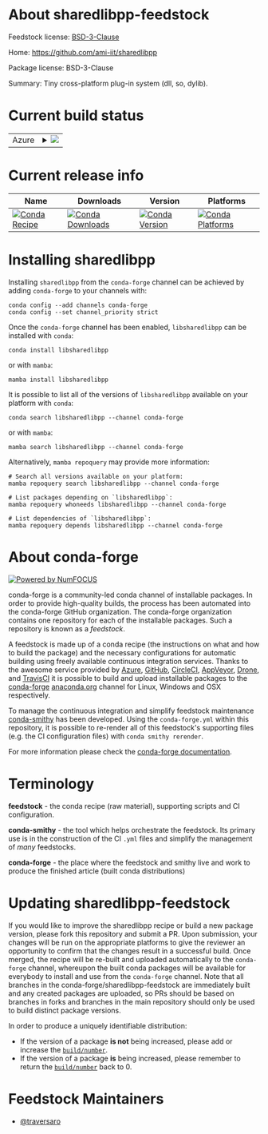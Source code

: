 About sharedlibpp-feedstock
===========================

Feedstock license: [BSD-3-Clause](https://github.com/conda-forge/sharedlibpp-feedstock/blob/main/LICENSE.txt)

Home: https://github.com/ami-iit/sharedlibpp

Package license: BSD-3-Clause

Summary: Tiny cross-platform plug-in system (dll, so, dylib).

Current build status
====================


<table>
    
  <tr>
    <td>Azure</td>
    <td>
      <details>
        <summary>
          <a href="https://dev.azure.com/conda-forge/feedstock-builds/_build/latest?definitionId=23893&branchName=main">
            <img src="https://dev.azure.com/conda-forge/feedstock-builds/_apis/build/status/sharedlibpp-feedstock?branchName=main">
          </a>
        </summary>
        <table>
          <thead><tr><th>Variant</th><th>Status</th></tr></thead>
          <tbody><tr>
              <td>linux_64</td>
              <td>
                <a href="https://dev.azure.com/conda-forge/feedstock-builds/_build/latest?definitionId=23893&branchName=main">
                  <img src="https://dev.azure.com/conda-forge/feedstock-builds/_apis/build/status/sharedlibpp-feedstock?branchName=main&jobName=linux&configuration=linux%20linux_64_" alt="variant">
                </a>
              </td>
            </tr><tr>
              <td>osx_64</td>
              <td>
                <a href="https://dev.azure.com/conda-forge/feedstock-builds/_build/latest?definitionId=23893&branchName=main">
                  <img src="https://dev.azure.com/conda-forge/feedstock-builds/_apis/build/status/sharedlibpp-feedstock?branchName=main&jobName=osx&configuration=osx%20osx_64_" alt="variant">
                </a>
              </td>
            </tr><tr>
              <td>win_64</td>
              <td>
                <a href="https://dev.azure.com/conda-forge/feedstock-builds/_build/latest?definitionId=23893&branchName=main">
                  <img src="https://dev.azure.com/conda-forge/feedstock-builds/_apis/build/status/sharedlibpp-feedstock?branchName=main&jobName=win&configuration=win%20win_64_" alt="variant">
                </a>
              </td>
            </tr>
          </tbody>
        </table>
      </details>
    </td>
  </tr>
</table>

Current release info
====================

| Name | Downloads | Version | Platforms |
| --- | --- | --- | --- |
| [![Conda Recipe](https://img.shields.io/badge/recipe-libsharedlibpp-green.svg)](https://anaconda.org/conda-forge/libsharedlibpp) | [![Conda Downloads](https://img.shields.io/conda/dn/conda-forge/libsharedlibpp.svg)](https://anaconda.org/conda-forge/libsharedlibpp) | [![Conda Version](https://img.shields.io/conda/vn/conda-forge/libsharedlibpp.svg)](https://anaconda.org/conda-forge/libsharedlibpp) | [![Conda Platforms](https://img.shields.io/conda/pn/conda-forge/libsharedlibpp.svg)](https://anaconda.org/conda-forge/libsharedlibpp) |

Installing sharedlibpp
======================

Installing `sharedlibpp` from the `conda-forge` channel can be achieved by adding `conda-forge` to your channels with:

```
conda config --add channels conda-forge
conda config --set channel_priority strict
```

Once the `conda-forge` channel has been enabled, `libsharedlibpp` can be installed with `conda`:

```
conda install libsharedlibpp
```

or with `mamba`:

```
mamba install libsharedlibpp
```

It is possible to list all of the versions of `libsharedlibpp` available on your platform with `conda`:

```
conda search libsharedlibpp --channel conda-forge
```

or with `mamba`:

```
mamba search libsharedlibpp --channel conda-forge
```

Alternatively, `mamba repoquery` may provide more information:

```
# Search all versions available on your platform:
mamba repoquery search libsharedlibpp --channel conda-forge

# List packages depending on `libsharedlibpp`:
mamba repoquery whoneeds libsharedlibpp --channel conda-forge

# List dependencies of `libsharedlibpp`:
mamba repoquery depends libsharedlibpp --channel conda-forge
```


About conda-forge
=================

[![Powered by
NumFOCUS](https://img.shields.io/badge/powered%20by-NumFOCUS-orange.svg?style=flat&colorA=E1523D&colorB=007D8A)](https://numfocus.org)

conda-forge is a community-led conda channel of installable packages.
In order to provide high-quality builds, the process has been automated into the
conda-forge GitHub organization. The conda-forge organization contains one repository
for each of the installable packages. Such a repository is known as a *feedstock*.

A feedstock is made up of a conda recipe (the instructions on what and how to build
the package) and the necessary configurations for automatic building using freely
available continuous integration services. Thanks to the awesome service provided by
[Azure](https://azure.microsoft.com/en-us/services/devops/), [GitHub](https://github.com/),
[CircleCI](https://circleci.com/), [AppVeyor](https://www.appveyor.com/),
[Drone](https://cloud.drone.io/welcome), and [TravisCI](https://travis-ci.com/)
it is possible to build and upload installable packages to the
[conda-forge](https://anaconda.org/conda-forge) [anaconda.org](https://anaconda.org/)
channel for Linux, Windows and OSX respectively.

To manage the continuous integration and simplify feedstock maintenance
[conda-smithy](https://github.com/conda-forge/conda-smithy) has been developed.
Using the ``conda-forge.yml`` within this repository, it is possible to re-render all of
this feedstock's supporting files (e.g. the CI configuration files) with ``conda smithy rerender``.

For more information please check the [conda-forge documentation](https://conda-forge.org/docs/).

Terminology
===========

**feedstock** - the conda recipe (raw material), supporting scripts and CI configuration.

**conda-smithy** - the tool which helps orchestrate the feedstock.
                   Its primary use is in the construction of the CI ``.yml`` files
                   and simplify the management of *many* feedstocks.

**conda-forge** - the place where the feedstock and smithy live and work to
                  produce the finished article (built conda distributions)


Updating sharedlibpp-feedstock
==============================

If you would like to improve the sharedlibpp recipe or build a new
package version, please fork this repository and submit a PR. Upon submission,
your changes will be run on the appropriate platforms to give the reviewer an
opportunity to confirm that the changes result in a successful build. Once
merged, the recipe will be re-built and uploaded automatically to the
`conda-forge` channel, whereupon the built conda packages will be available for
everybody to install and use from the `conda-forge` channel.
Note that all branches in the conda-forge/sharedlibpp-feedstock are
immediately built and any created packages are uploaded, so PRs should be based
on branches in forks and branches in the main repository should only be used to
build distinct package versions.

In order to produce a uniquely identifiable distribution:
 * If the version of a package **is not** being increased, please add or increase
   the [``build/number``](https://docs.conda.io/projects/conda-build/en/latest/resources/define-metadata.html#build-number-and-string).
 * If the version of a package **is** being increased, please remember to return
   the [``build/number``](https://docs.conda.io/projects/conda-build/en/latest/resources/define-metadata.html#build-number-and-string)
   back to 0.

Feedstock Maintainers
=====================

* [@traversaro](https://github.com/traversaro/)

